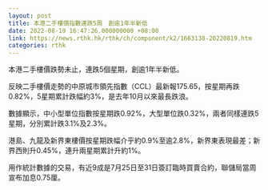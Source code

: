 ```yaml
---
layout: post
title: 本港二手樓價指數連跌5周　創逾1年半新低
date: 2022-08-19 16:47:26.000000000 +08:00
link: https://news.rthk.hk/rthk/ch/component/k2/1663138-20220819.htm
categories: rthk
---
```


本港二手樓價跌勢未止，連跌5個星期，創逾1年半新低。

反映二手樓價走勢的中原城市領先指數（CCL）最新報175.65，按星期再跌0.82%，5星期累計跌幅約3%，是去年10月以來最長跌浪。

數據顯示，中小型單位指數按星期跌0.92%，大型單位跌0.32%，兩者同樣連跌5星期，分別累計跌3.1%及2.3%。

港島、九龍及新界東樓價按星期跌幅介乎約0.9%至逾2.8%，新界東表現最差；新界西則升0.45%，連升兩星期累計升約1%。

用作統計數據的交易，有近9成是7月25日至31日簽訂臨時買賣合約，聯儲局當周宣布加息0.75厘。
